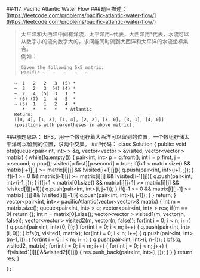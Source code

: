 ##417. Pacific Atlantic Water Flow
###题目描述：[https://leetcode.com/problems/pacific-atlantic-water-flow/](https://leetcode.com/problems/pacific-atlantic-water-flow/)
> 太平洋和大西洋中间有洋流，太平洋用~代表，大西洋用*代表，水流可以从数字小的流向数字大的，求问能同时流到大西洋和太平洋的水流坐标集合。    
> 例如：
> 
>     Given the following 5x5 matrix:
>     Pacific ~   ~   ~   ~   ~ 
       ~  1   2   2   3  (5) *
       ~  3   2   3  (4) (4) *
       ~  2   4  (5)  3   1  *
       ~ (6) (7)  1   4   5  *
       ~ (5)  1   1   2   4  *
          *   *   *   *   * Atlantic
       Return:
       [[0, 4], [1, 3], [1, 4], [2, 2], [3, 0], [3, 1], [4, 0]] 
       (positions with parentheses in above matrix).
     
###解题思路：
BFS，用一个数组存着大西洋可以留到的位置，一个数组存储太平洋可以留到的位置，求两个交集。
###代码：
	class Solution {
	public:
	    void bfs(queue<pair<int, int> > &q, vector<vector<bool> > &visited, vector<vector<int> > matrix)
	    {
	        while(!q.empty()) {
	            pair<int, int> p = q.front();
	            int i = p.first, j = p.second;
	            q.pop();
	            visited[p.first][p.second] = true;
	            if(i+1 < matrix.size() && matrix[i+1][j] >= matrix[i][j] && !visited[i+1][j]){
	                q.push(pair<int, int>(i+1, j));
	            }
	            if(i-1 >= 0 && matrix[i-1][j] >= matrix[i][j] && !visited[i-1][j]){
	                q.push(pair<int, int>(i-1, j));
	            }
	            if(j+1 < matrix[0].size() && matrix[i][j+1] >= matrix[i][j] && !visited[i][j+1]){
	                q.push(pair<int, int>(i, j+1));
	            }
	            if(j-1 >= 0 && matrix[i][j-1] >= matrix[i][j] && !visited[i][j-1]){
	                q.push(pair<int, int>(i, j-1));
	            }
	        }
	        return;
	    }
	    vector<pair<int, int>> pacificAtlantic(vector<vector<int>>& matrix) {
	        int m = matrix.size();
	        queue<pair<int, int> > q;
	        vector<pair<int, int> > res;
	        if(m == 0) return {};
	        int n = matrix[0].size();
	        vector<vector<bool> > visited1(m, vector<bool>(n, false));
	        vector<vector<bool> > visited2(m, vector<bool>(n, false));
	        for(int i = 0; i < n; i++) {
	            q.push(pair<int, int>(0, i));
	        }
	        for(int i = 0; i < m; i++) {
	            q.push(pair<int, int>(i, 0));
	        }
	        bfs(q, visited1, matrix);
	        for(int i = 0; i < n; i++) {
	            q.push(pair<int, int>(m-1, i));
	        }
	        for(int i = 0; i < m; i++) {
	            q.push(pair<int, int>(i, n-1));
	        }
	        bfs(q, visited2, matrix);
	        for(int i = 0; i < m; i++) {
	            for(int j = 0; j < n; j++) {
	                if(visited1[i][j]&&visited2[i][j]) {
	                    res.push_back(pair<int, int>(i, j));
	                }
	            }
	        }
	        return res;
	    }
	    
	};